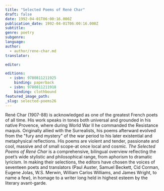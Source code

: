 ```yaml
---
title: "Selected Poems of René Char"
draft: false
date: 1992-04-01T06:00:16.000Z
publication_date: 1992-04-01T06:00:16.000Z
subtitle:
genre: poetry
subgenre:
language:
author:
  - author/rene-char.md
translator:

editor:

editions:
  - isbn: 9780811211925
    binding: paperback
  - isbn: 9780811211918
    binding: clothbound
featured_image_path:
_slug: selected-poems26
---
```


René Char (1907-88) is acknowledged as one of the greatest French poets of all time. His work speaks in tones both universal and grounded in his native Provence, where during World War II he commanded the Resistance maquis. Originally allied with the Surrealists, his poems afterward evolved from the "fury and mystery" of the war period to his later existential and metaphysical reflections. His poems are violent and tender, passionate and cool, massive and of small scope-at once local and cosmic. _The Selected Poems of René Char_ is a comprehensive, bilingual overview reflecting the poet’s wide stylistic and philosophical range, from aphorism to dramatic lyricism. In making their selections, the editors have chosen the voices of seventeen poets and translators (Paul Auster, Samuel Beckett, Cid Corman, Eugene Jolas, W.S. Merwin, William Carlos Williams, and James Wright, to name a few), in homage to a writer long held in highest esteem by the literary avant-garde.

